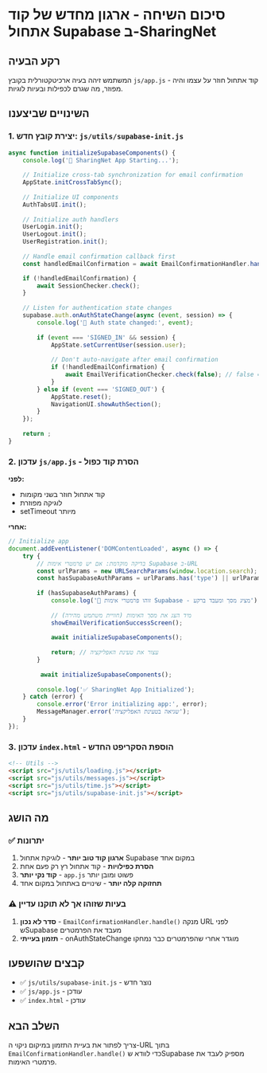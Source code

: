 # סיכום השיחה - ארגון מחדש של קוד אתחול Supabase ב-SharingNet

## רקע הבעיה
המשתמש זיהה בעיה ארכיטקטורלית בקובץ `js/app.js` - קוד אתחול חוזר על עצמו והיה מפוזר, מה שגרם לכפילות ובעיות לוגיות.

## השינויים שביצענו

### 1. יצירת קובץ חדש: `js/utils/supabase-init.js`
```javascript
async function initializeSupabaseComponents() {
    console.log('🚀 SharingNet App Starting...');
    
    // Initialize cross-tab synchronization for email confirmation
    AppState.initCrossTabSync();
    
    // Initialize UI components
    AuthTabsUI.init();
    
    // Initialize auth handlers
    UserLogin.init();
    UserLogout.init();
    UserRegistration.init();
    
    // Handle email confirmation callback first
    const handledEmailConfirmation = await EmailConfirmationHandler.handle();

    if (!handledEmailConfirmation) {
        await SessionChecker.check();
    }
    
    // Listen for authentication state changes
    supabase.auth.onAuthStateChange(async (event, session) => {
        console.log('🔄 Auth state changed:', event);
        
        if (event === 'SIGNED_IN' && session) {
            AppState.setCurrentUser(session.user);
            
            // Don't auto-navigate after email confirmation
            if (!handledEmailConfirmation) {
                await EmailVerificationChecker.check(false); // false = from auth state change
            }
        } else if (event === 'SIGNED_OUT') {
            AppState.reset();
            NavigationUI.showAuthSection();
        }
    });
    
    return ;
}
```

### 2. עדכון `js/app.js` - הסרת קוד כפול
**לפני:**
- קוד אתחול חוזר בשני מקומות
- לוגיקה מפוזרת
- setTimeout מיותר

**אחרי:**
```javascript
// Initialize app
document.addEventListener('DOMContentLoaded', async () => {
    try {
        // בדיקה מוקדמת: אם יש פרמטרי אימות Supabase ב-URL
        const urlParams = new URLSearchParams(window.location.search);
        const hasSupabaseAuthParams = urlParams.has('type') || urlParams.has('token') || urlParams.has('token_hash');
        
        if (hasSupabaseAuthParams) {
            console.log('🔗 זוהו פרמטרי אימות Supabase - מציג מסך ומעבד ברקע');
            
            // מיד הצג את מסך האימות (חוויית משתמש מהירה)
            showEmailVerificationSuccessScreen();
            
            await initializeSupabaseComponents();
            
            return; // עצור את טעינת האפליקציה
        }
        
         await initializeSupabaseComponents();
        
        console.log('✅ SharingNet App Initialized');
    } catch (error) {
        console.error('Error initializing app:', error);
        MessageManager.error('שגיאה בטעינת האפליקציה');
    }
});
```

### 3. עדכון `index.html` - הוספת הסקריפט החדש
```html
<!-- Utils -->
<script src="js/utils/loading.js"></script>
<script src="js/utils/messages.js"></script>
<script src="js/utils/time.js"></script>
<script src="js/utils/supabase-init.js"></script>
```

## מה הושג

### ✅ יתרונות
1. **ארגון קוד טוב יותר** - לוגיקת אתחול Supabase במקום אחד
2. **הסרת כפילויות** - קוד אתחול רץ רק פעם אחת
3. **קוד נקי יותר** - `app.js` פשוט ומובן יותר
4. **תחזוקה קלה יותר** - שינויים באתחול במקום אחד

### ⚠️ בעיות שזוהו אך לא תוקנו עדיין
1. **סדר לא נכון** - `EmailConfirmationHandler.handle()` מנקה URL לפני שSupabase מעבד את הפרמטרים
2. **תזמון בעייתי** - onAuthStateChange מוגדר אחרי שהפרמטרים כבר נמחקו

## קבצים שהושפעו
- ✅ `js/utils/supabase-init.js` - נוצר חדש
- ✅ `js/app.js` - עודכן
- ✅ `index.html` - עודכן

## השלב הבא
צריך לפתור את בעיית התזמון במיקום ניקוי ה-URL בתוך `EmailConfirmationHandler.handle()` כדי לוודא שSupabase מספיק לעבד את פרמטרי האימות. 